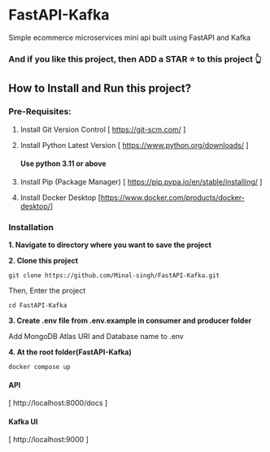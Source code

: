 # FastAPI-Kafka
Simple ecommerce microservices mini api built using FastAPI and Kafka

### And if you like this project, then ADD a STAR ⭐️  to this project 👆

## How to Install and Run this project?

### Pre-Requisites:
1. Install Git Version Control
[ https://git-scm.com/ ]

2. Install Python Latest Version
[ https://www.python.org/downloads/ ]
      #### Use python 3.11 or above

3. Install Pip (Package Manager)
[ https://pip.pypa.io/en/stable/installing/ ]

4. Install Docker Desktop
[https://www.docker.com/products/docker-desktop/]

### Installation
**1. Navigate to directory where you want to save the project**

**2. Clone this project**
```
git clone https://github.com/Minal-singh/FastAPI-Kafka.git
```

Then, Enter the project
```
cd FastAPI-Kafka
```
**3. Create .env file from .env.example in consumer and producer folder**

Add MongoDB Atlas URI and Database name to .env

**4. At the root folder(FastAPI-Kafka)**
```
docker compose up
```
#### API
[ http://localhost:8000/docs ]
#### Kafka UI
[ http://localhost:9000 ]
